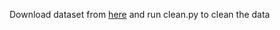 Download dataset from [here](https://www.kaggle.com/datasets/arevel/chess-games?resource=download) and run clean.py to clean the data